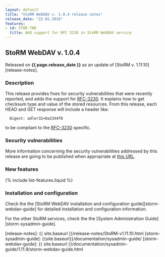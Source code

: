 ```yaml
---
layout: default
title: "StoRM WebDAV v. 1.0.4 release notes"
release_date: "22.01.2016"
features:
- id: STOR-700
  title: Add support for RFC 3230 in StoRM WebDAV service
---
```


## StoRM WebDAV v. 1.0.4

Released on **{{ page.release_date }}** as an update of [StoRM v. 1.11.10][release-notes].

### Description

This release provides fixes for security vulnerabilities that were recently reported, and adds the support for [RFC-3230][RFC-3230].
It explains how to get checksum type and value of the stored resources. From this release, each HEAD and GET response will include a header like:

```{html}
  Digest: adler32=8a23d4f8
```

to be compliant to the [RFC-3230][RFC-3230] specific.

### Security vulnerabilities

More information concerning the security vulnerabilities addressed by this release are going to be published when appropriate at [this URL](https://wiki.egi.eu/wiki/SVG:Advisory-SVG-2015-10134).

### New features

{% include list-features.liquid %}

### Installation and configuration

Check the the [StoRM WebDAV installation and configuration guide][storm-webdav-guide] for detailed installation and configuration information.

For the other StoRM services, check the the [System Administration Guide][storm-sysadmin-guide].

[Milton-site]: http://milton.io
[RFC-3230]: https://tools.ietf.org/html/rfc3230
[release-notes]: {{ site.baseurl }}/release-notes/StoRM-v1.11.10.html
[storm-sysadmin-guide]: {{site.baseurl}}/documentation/sysadmin-guide/
[storm-webdav-guide]: {{ site.baseurl }}/documentation/sysadmin-guide/1.11.9/storm-webdav-guide.html
